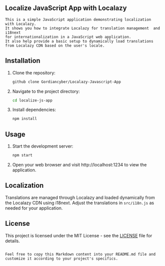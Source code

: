 
## Localize JavaScript App with Localazy

```
This is a simple JavaScript application demonstrating localization with Localazy.
It shows you how to integrate Localazy for translation management  and i18next
for internationalization in a JavaScript web application.
It also help provide a basic setup to dynamically load translations from Localazy CDN based on the user's locale.

```
## Installation

1. Clone the repository:

   ```bash
   github clone Gordiancyber/Localazy-Javascript-App 

2. Navigate to the project directory:

   ```bash
   cd localize-js-app
   ```

3. Install dependencies:

   ```bash
   npm install
   ```

## Usage

1. Start the development server:

   ```bash
   npm start
   ```

2. Open your web browser and visit http://localhost:1234 to view the application.

## Localization

Translations are managed through Localazy and loaded dynamically from the Localazy CDN using i18next. Adjust the translations in `src/i18n.js` as needed for your application.

## License

This project is licensed under the MIT License - see the [LICENSE](LICENSE) file for details.
```

Feel free to copy this Markdown content into your README.md file and customize it according to your project's specifics.
